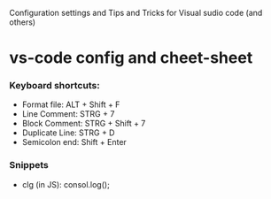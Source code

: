 Configuration settings and Tips and Tricks for Visual sudio code (and others)

# vs-code config and cheet-sheet

### Keyboard shortcuts:
- Format file:    ALT + Shift + F
- Line Comment:   STRG + 7
- Block Comment:  STRG + Shift + 7
- Duplicate Line: STRG + D
- Semicolon end:  Shift + Enter

### Snippets
- clg (in JS):  consol.log();
